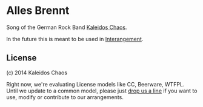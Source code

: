 Alles Brennt
============

Song of the German Rock Band [Kaleidos Chaos](http://kaleidos-chaos.de).

In the future this is meant to be used in [Interangement](https://github.com/Xiphe/Interangement).

License
-------

(c) 2014 Kaleidos Chaos

Right now, we're evaluating License models like CC, Beerware, WTFPL.  
Until we update to a common model, please just [drop us a line](mailto:contribute@kaleidos-chaos.de)
if you want to use, modify or contribute to our arrangements.